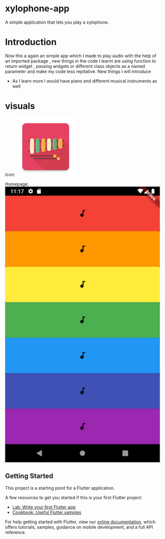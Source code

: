 # xylophone-app

A simple application that lets you play a xylophone.

# Introduction
Now this a again an simple app which I made to play audio with the help of an imported package , new things in the code I learnt are using function to return widget , passing widgets or different class objects as a named parameter and make my code less repitative. 
New things I will introduce
- As I learn more I would have piano and different musical instruments as well

# visuals
Icon:
![](assets/icon.png)

Homepage:
![](assets/visual.png)

## Getting Started

This project is a starting point for a Flutter application.

A few resources to get you started if this is your first Flutter project:

- [Lab: Write your first Flutter app](https://flutter.dev/docs/get-started/codelab)
- [Cookbook: Useful Flutter samples](https://flutter.dev/docs/cookbook)

For help getting started with Flutter, view our
[online documentation](https://flutter.dev/docs), which offers tutorials,
samples, guidance on mobile development, and a full API reference.
